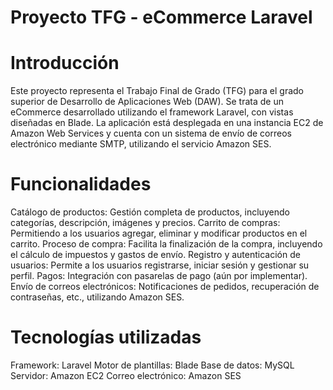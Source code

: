 # Proyecto TFG - eCommerce Laravel
# Introducción
  Este proyecto representa el Trabajo Final de Grado (TFG) para el grado superior de Desarrollo de Aplicaciones Web (DAW). Se trata de un eCommerce desarrollado utilizando el framework Laravel, con vistas diseñadas en Blade. La aplicación está desplegada en una instancia EC2 de Amazon Web Services y cuenta con un sistema de envío de correos electrónico mediante SMTP, utilizando el servicio Amazon SES.

# Funcionalidades
  Catálogo de productos: Gestión completa de productos, incluyendo categorías, descripción, imágenes y precios.
  Carrito de compras: Permitiendo a los usuarios agregar, eliminar y modificar productos en el carrito.
  Proceso de compra: Facilita la finalización de la compra, incluyendo el cálculo de impuestos y gastos de envío.
  Registro y autenticación de usuarios: Permite a los usuarios registrarse, iniciar sesión y gestionar su perfil.
  Pagos: Integración con pasarelas de pago (aún por implementar).
  Envío de correos electrónicos: Notificaciones de pedidos, recuperación de contraseñas, etc., utilizando Amazon SES.

# Tecnologías utilizadas
  Framework: Laravel
  Motor de plantillas: Blade
  Base de datos: MySQL
  Servidor: Amazon EC2
  Correo electrónico: Amazon SES
